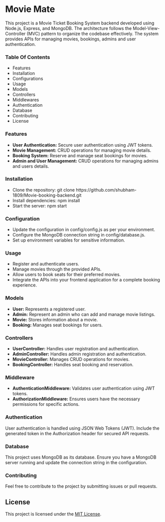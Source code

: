 <h1>Movie Mate</h1>
This project is a Movie Ticket Booking System backend developed using Node.js, Express, and MongoDB. The architecture follows the Model-View-Controller (MVC) pattern to organize the codebase effectively. The system provides APIs for managing movies, bookings, admins and user authentication.

<h3>Table Of Contents</h3>
<ul>
  <li>Features</li>
  <li>Installation</li>
  <li>Configurations</li>
  <li>Usage</li>
  <li>Models</li>
  <li>Controllers</li>
  <li>Middlewares</li>
  <li>Authentication</li>
  <li>Database</li>
  <li>Contributing</li>
  <li>License</li>
</ul>

<h3>Features</h3>
<ul>
  <li><b>User Authentication:</b> Secure user authentication using JWT tokens.</li>
  <li><b>Movie Management:</b> CRUD operations for managing movie details.</li>
  <li><b>Booking System:</b> Reserve and manage seat bookings for movies.</li>
  <li><b>Admin and User Management:</b> CRUD operations for managing admins and users details.</li>
</ul>

<h3>Installation</h3>
<ul>
  <li>Clone the repository: git clone https://github.com/shubham-1809/Movie-booking-backend.git</li>
  <li>Install dependencies: npm install</li>
  <li>Start the server: npm start</li>
</ul>

<h3>Configuration</h3>
<ul>
  <li>Update the configuration in config/config.js as per your environment.</li>
  <li>Configure the MongoDB connection string in config/database.js.</li>
  <li>Set up environment variables for sensitive information.</li>
</ul>

<h3>Usage</h3>
<ul>
  <li>Register and authenticate users.</li>
  <li>Manage movies through the provided APIs.</li>
  <li>Allow users to book seats for their preferred movies.</li>
  <li>Integrate the APIs into your frontend application for a complete booking experience.</li>
</ul>

<h3>Models</h3>
<ul>
  <li><b>User:</b> Represents a registered user.</li>
  <li><b>Admin:</b> Represent an admin who can add and manage movie listings.</li>
  <li><b>Movie:</b> Stores information about a movie.</li>
  <li><b>Booking:</b> Manages seat bookings for users.</li>
</ul>

<h3>Controllers</h3>
<ul>
  <li><b>UserController:</b> Handles user registration and authentication.</li>
  <li><b>AdminController:</b> Handles admin registration and authentication.</li>
  <li><b>MovieController:</b> Manages CRUD operations for movies.</li>
  <li><b>BookingController:</b> Handles seat booking and reservation.</li>
</ul>

<h3>Middleware</h3>
<ul>
  <li><b>AuthenticationMiddleware:</b> Validates user authentication using JWT tokens.</li>
  <li><b>AuthorizationMiddleware:</b> Ensures users have the necessary permissions for specific actions.</li>
</ul>

<h3>Authentication</h3>
User authentication is handled using JSON Web Tokens (JWT). Include the generated token in the Authorization header for secured API requests.

<h3>Database</h3>
This project uses MongoDB as its database. Ensure you have a MongoDB server running and update the connection string in the configuration.

<h3>Contributing</h3>
Feel free to contribute to the project by submitting issues or pull requests.

## License

This project is licensed under the [MIT License](LICENSE).
